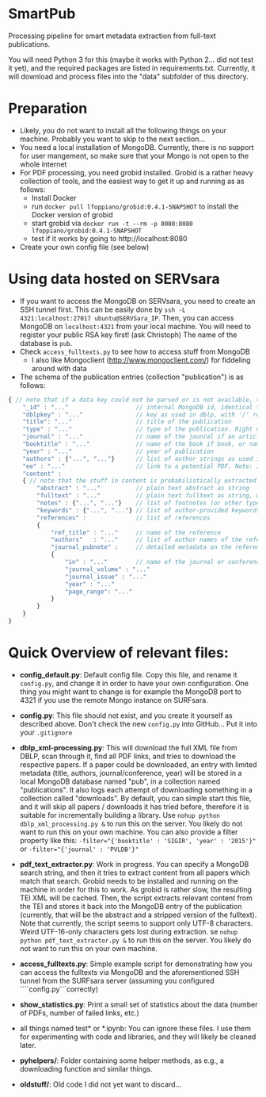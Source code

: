 # SmartPub
Processing pipeline for smart metadata extraction from full-text publications.

You will need Python 3 for this (maybe it works with Python 2... did not test it yet), and the required packages are listed in requirements.txt.
Currently, it will download and process files into the "data" subfolder of this directory.

# Preparation
- Likely, you do not want to install all the following things on your machine. Probably you want to skip to the next section...
- You need a local installation of MongoDB. Currently, there is no support for user mangement, so make sure that your Mongo is not open to the whole internet
- For PDF processing, you need grobid installed. Grobid is a rather heavy collection of tools, and the easiest way to get it up and running as as follows:
    - Install Docker
    - run ```docker pull lfoppiano/grobid:0.4.1-SNAPSHOT``` to install the Docker version of grobid
    - start grobid via ```docker run -t --rm -p 8080:8080 lfoppiano/grobid:0.4.1-SNAPSHOT```
    - test if it works by going to http://localhost:8080
 - Create your own config file (see below)   
 
# Using data hosted on SERVsara
- If you want to access the MongoDB on SERVsara, you need to create an SSH tunnel first. This can be easily done by ```ssh -L 4321:localhost:27017 ubuntu@SERVSara_IP```. Then, you can access MongoDB on ```localhost:4321``` from your local machine. 
You will need to register your public RSA key first! (ask Christoph) The name of the database is ```pub```.
- Check ```access_fulltexts.py``` to see how to access stuff from MongoDB
    - I also like Mongoclient (http://www.mongoclient.com/) for fiddeling around with data 
- The schema of the publication entries (collection "publication") is as follows:

```javascript
{ // note that if a data key could not be parsed or is not available, that key is not used 
    "_id" : "..."                   // internal MongoDB id, identical to DBLP_ID
    "dblpkey" : "..."               // key as used in dblp, with '/' replaces with '_'
    "title": "..."                  // title of the publication
    "type" : "..."                  // type of the publication. Right now, we only crawl 'article', 'inproceedings', 'book', and 'incollection'
    "journal" : "..."               // name of the jounral if an article
    "booktitle" : "..."             // name of the book if book, or name of conference if inproceedings or incollection
    "year" : "..."                  // year of publication
    "authors" : {"...", "..."}      // list of author strings as used in DBLP (e.g., names only with numbering in case of dublicates)
    "ee" : "..."                    // link to a potential PDF. Note: In the MongoDB, we ONLY have papers for which this link was valid. All papers with invalid links or DOIs behind paywalls are discarded!
    "content" :
    { // note that the stuff in content is probabilistically extracted from the PDF. It will not always be correct. Also, there is more information available currently not in mongoDB, as e.g., chapter structure or tables & figures
        "abstract" : "..."          // plain text abstract as string
        "fulltext" : "..."          // plain text fulltext as string, with all additional info / tags stripped
        "notes" : {"...", "..."}    // list of footnotes (or other types of notes) as plain strings
        "keywords" : {"...", "..."} // list of author-provided keywords as plain strings
        "references" :              // list of references
        {
            "ref_title" : "..."     // name of the reference
            "authors"   : "..."     // list of author names of the reference (these are not DBLP authors, but text extracted from the PDF)
            "journal_pubnote" :     // detailed metadata on the reference if available
            {
                "in" : "..."        // name of the journal or conference
                "journal_volume" : "..." 
                "journal_issue" : "..." 
                "year" : "..." 
                "page_range": "..." 
            }
        }
    }
}
```

# Quick Overview of relevant files:

- **config_default.py**: Default config file. Copy this file, and rename it ```config.py```, and change it in order to have your own configuration. 
One thing you might want to change is for example the MongoDB port to 4321 if you use the remote Mongo instance on SURFsara. 

- **config.py**: This file should not exist, and you create it yourself as described above. Don't check the new ```config.py``` into GitHub... Put it into your ```.gitignore```

- **dblp_xml-processing.py**: This will download the full XML file from DBLP, scan through it, find all PDF links, and tries to download the respective papers. 
If a paper could be downloaded, an entry with limited metadata (title, authors, journal/conference, year) will be stored in a local MongoDB database named "pub", in a collection named "publications".
It also logs each attempt of downloading something in a collection called "downloads". By default, you can simple start this file, and it will skip all papers / downloads it has tried before, therefore it is suitable
for incrementally building a library. Use ```nohup python dblp_xml_processing.py &``` to run this on the server. You likely do not want to run this on your own machine.
You can also provide a filter property like this: ```-filter="{'booktitle' : 'SIGIR', 'year' : '2015'}"``` or ```-filter="{'journal' : 'PVLDB'}"```

- **pdf_text_extractor.py**: Work in progress. You can specify a MongoDB search string, and then it tries to extract content from all papers which match that search. 
Grobid needs to be installed and running on the machine in order for this to work. As grobid is rather slow, the resulting TEI XML will be cached. Then, the script extracts relevant content from the TEI and 
stores it back into the MongoDB entry of the publication (currently, that will be the abstract and a stripped version of the fulltext). Note that currently, the script seems to support only UTF-8 characters. Weird UTF-16-only characters
gets lost during extraction. se ```nohup python pdf_text_extractor.py &``` to run this on the server. You likely do not want to run this on your own machine.

- **access_fulltexts.py**: Simple example script for demonstrating how you can access the fulltexts via MongoDB and the aforementioned SSH tunnel from the SURFsara server (assuming you configured ````config.py```correctly)

- **show_statistics.py**: Print a small set of statistics about the data (number of PDFs, number of failed links, etc.)


- all things named test* or *.ipynb: You can ignore these files. I use them for experimenting with code and libraries, and they will likely be cleaned later.


- **pyhelpers/**: Folder containing some helper methods, as e.g., a downloading function and similar things.
- **oldstuff/**: Old code I did not yet want to discard...

